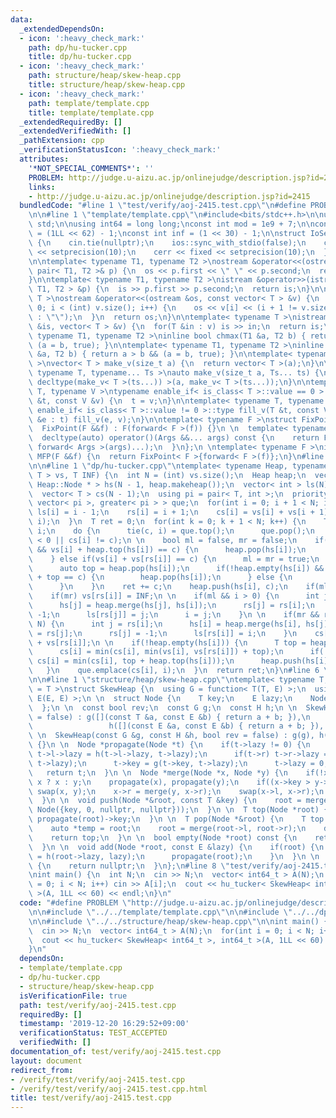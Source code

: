 ```yaml
---
data:
  _extendedDependsOn:
  - icon: ':heavy_check_mark:'
    path: dp/hu-tucker.cpp
    title: dp/hu-tucker.cpp
  - icon: ':heavy_check_mark:'
    path: structure/heap/skew-heap.cpp
    title: structure/heap/skew-heap.cpp
  - icon: ':heavy_check_mark:'
    path: template/template.cpp
    title: template/template.cpp
  _extendedRequiredBy: []
  _extendedVerifiedWith: []
  _pathExtension: cpp
  _verificationStatusIcon: ':heavy_check_mark:'
  attributes:
    '*NOT_SPECIAL_COMMENTS*': ''
    PROBLEM: http://judge.u-aizu.ac.jp/onlinejudge/description.jsp?id=2415
    links:
    - http://judge.u-aizu.ac.jp/onlinejudge/description.jsp?id=2415
  bundledCode: "#line 1 \"test/verify/aoj-2415.test.cpp\"\n#define PROBLEM \"http://judge.u-aizu.ac.jp/onlinejudge/description.jsp?id=2415\"\
    \n\n#line 1 \"template/template.cpp\"\n#include<bits/stdc++.h>\n\nusing namespace\
    \ std;\n\nusing int64 = long long;\nconst int mod = 1e9 + 7;\n\nconst int64 infll\
    \ = (1LL << 62) - 1;\nconst int inf = (1 << 30) - 1;\n\nstruct IoSetup {\n  IoSetup()\
    \ {\n    cin.tie(nullptr);\n    ios::sync_with_stdio(false);\n    cout << fixed\
    \ << setprecision(10);\n    cerr << fixed << setprecision(10);\n  }\n} iosetup;\n\
    \n\ntemplate< typename T1, typename T2 >\nostream &operator<<(ostream &os, const\
    \ pair< T1, T2 >& p) {\n  os << p.first << \" \" << p.second;\n  return os;\n\
    }\n\ntemplate< typename T1, typename T2 >\nistream &operator>>(istream &is, pair<\
    \ T1, T2 > &p) {\n  is >> p.first >> p.second;\n  return is;\n}\n\ntemplate< typename\
    \ T >\nostream &operator<<(ostream &os, const vector< T > &v) {\n  for(int i =\
    \ 0; i < (int) v.size(); i++) {\n    os << v[i] << (i + 1 != v.size() ? \" \"\
    \ : \"\");\n  }\n  return os;\n}\n\ntemplate< typename T >\nistream &operator>>(istream\
    \ &is, vector< T > &v) {\n  for(T &in : v) is >> in;\n  return is;\n}\n\ntemplate<\
    \ typename T1, typename T2 >\ninline bool chmax(T1 &a, T2 b) { return a < b &&\
    \ (a = b, true); }\n\ntemplate< typename T1, typename T2 >\ninline bool chmin(T1\
    \ &a, T2 b) { return a > b && (a = b, true); }\n\ntemplate< typename T = int64\
    \ >\nvector< T > make_v(size_t a) {\n  return vector< T >(a);\n}\n\ntemplate<\
    \ typename T, typename... Ts >\nauto make_v(size_t a, Ts... ts) {\n  return vector<\
    \ decltype(make_v< T >(ts...)) >(a, make_v< T >(ts...));\n}\n\ntemplate< typename\
    \ T, typename V >\ntypename enable_if< is_class< T >::value == 0 >::type fill_v(T\
    \ &t, const V &v) {\n  t = v;\n}\n\ntemplate< typename T, typename V >\ntypename\
    \ enable_if< is_class< T >::value != 0 >::type fill_v(T &t, const V &v) {\n  for(auto\
    \ &e : t) fill_v(e, v);\n}\n\ntemplate< typename F >\nstruct FixPoint : F {\n\
    \  FixPoint(F &&f) : F(forward< F >(f)) {}\n \n  template< typename... Args >\n\
    \  decltype(auto) operator()(Args &&... args) const {\n    return F::operator()(*this,\
    \ forward< Args >(args)...);\n  }\n};\n \ntemplate< typename F >\ninline decltype(auto)\
    \ MFP(F &&f) {\n  return FixPoint< F >{forward< F >(f)};\n}\n#line 4 \"test/verify/aoj-2415.test.cpp\"\
    \n\n#line 1 \"dp/hu-tucker.cpp\"\ntemplate< typename Heap, typename T >\nT hu_tucker(vector<\
    \ T > vs, T INF) {\n  int N = (int) vs.size();\n  Heap heap;\n  vector< typename\
    \ Heap::Node * > hs(N - 1, heap.makeheap());\n  vector< int > ls(N), rs(N);\n\
    \  vector< T > cs(N - 1);\n  using pi = pair< T, int >;\n  priority_queue< pi,\
    \ vector< pi >, greater< pi > > que;\n  for(int i = 0; i + 1 < N; i++) {\n   \
    \ ls[i] = i - 1;\n    rs[i] = i + 1;\n    cs[i] = vs[i] + vs[i + 1];\n    que.emplace(cs[i],\
    \ i);\n  }\n  T ret = 0;\n  for(int k = 0; k + 1 < N; k++) {\n    T c;\n    int\
    \ i;\n    do {\n      tie(c, i) = que.top();\n      que.pop();\n    } while(rs[i]\
    \ < 0 || cs[i] != c);\n \n    bool ml = false, mr = false;\n    if(!heap.empty(hs[i])\
    \ && vs[i] + heap.top(hs[i]) == c) {\n      heap.pop(hs[i]);\n      ml = true;\n\
    \    } else if(vs[i] + vs[rs[i]] == c) {\n      ml = mr = true;\n    } else {\n\
    \      auto top = heap.pop(hs[i]);\n      if(!heap.empty(hs[i]) && heap.top(hs[i])\
    \ + top == c) {\n        heap.pop(hs[i]);\n      } else {\n        mr = true;\n\
    \      }\n    }\n    ret += c;\n    heap.push(hs[i], c);\n    if(ml) vs[i] = INF;\n\
    \    if(mr) vs[rs[i]] = INF;\n \n    if(ml && i > 0) {\n      int j = ls[i];\n\
    \      hs[j] = heap.merge(hs[j], hs[i]);\n      rs[j] = rs[i];\n      rs[i] =\
    \ -1;\n      ls[rs[j]] = j;\n      i = j;\n    }\n \n    if(mr && rs[i] + 1 <\
    \ N) {\n      int j = rs[i];\n      hs[i] = heap.merge(hs[i], hs[j]);\n      rs[i]\
    \ = rs[j];\n      rs[j] = -1;\n      ls[rs[i]] = i;\n    }\n    cs[i] = vs[i]\
    \ + vs[rs[i]];\n \n    if(!heap.empty(hs[i])) {\n      T top = heap.pop(hs[i]);\n\
    \      cs[i] = min(cs[i], min(vs[i], vs[rs[i]]) + top);\n      if(!heap.empty(hs[i]))\
    \ cs[i] = min(cs[i], top + heap.top(hs[i]));\n      heap.push(hs[i], top);\n \
    \   }\n    que.emplace(cs[i], i);\n  }\n  return ret;\n}\n#line 6 \"test/verify/aoj-2415.test.cpp\"\
    \n\n#line 1 \"structure/heap/skew-heap.cpp\"\ntemplate< typename T, typename E\
    \ = T >\nstruct SkewHeap {\n  using G = function< T(T, E) >;\n  using H = function<\
    \ E(E, E) >;\n \n  struct Node {\n    T key;\n    E lazy;\n    Node *l, *r;\n\
    \  };\n \n  const bool rev;\n  const G g;\n  const H h;\n \n  SkewHeap(bool rev\
    \ = false) : g([](const T &a, const E &b) { return a + b; }),\n              \
    \                 h([](const E &a, const E &b) { return a + b; }), rev(rev) {}\n\
    \ \n  SkewHeap(const G &g, const H &h, bool rev = false) : g(g), h(h), rev(rev)\
    \ {}\n \n  Node *propagate(Node *t) {\n    if(t->lazy != 0) {\n      if(t->l)\
    \ t->l->lazy = h(t->l->lazy, t->lazy);\n      if(t->r) t->r->lazy = h(t->r->lazy,\
    \ t->lazy);\n      t->key = g(t->key, t->lazy);\n      t->lazy = 0;\n    }\n \
    \   return t;\n  }\n \n  Node *merge(Node *x, Node *y) {\n    if(!x || !y) return\
    \ x ? x : y;\n    propagate(x), propagate(y);\n    if((x->key > y->key) ^ rev)\
    \ swap(x, y);\n    x->r = merge(y, x->r);\n    swap(x->l, x->r);\n    return x;\n\
    \  }\n \n  void push(Node *&root, const T &key) {\n    root = merge(root, new\
    \ Node({key, 0, nullptr, nullptr}));\n  }\n \n  T top(Node *root) {\n    return\
    \ propagate(root)->key;\n  }\n \n  T pop(Node *&root) {\n    T top = propagate(root)->key;\n\
    \    auto *temp = root;\n    root = merge(root->l, root->r);\n    delete temp;\n\
    \    return top;\n  }\n \n  bool empty(Node *root) const {\n    return !root;\n\
    \  }\n \n  void add(Node *root, const E &lazy) {\n    if(root) {\n      root->lazy\
    \ = h(root->lazy, lazy);\n      propagate(root);\n    }\n  }\n \n  Node *makeheap()\
    \ {\n    return nullptr;\n  }\n};\n#line 8 \"test/verify/aoj-2415.test.cpp\"\n\
    \nint main() {\n  int N;\n  cin >> N;\n  vector< int64_t > A(N);\n  for(int i\
    \ = 0; i < N; i++) cin >> A[i];\n  cout << hu_tucker< SkewHeap< int64_t >, int64_t\
    \ >(A, 1LL << 60) << endl;\n}\n"
  code: "#define PROBLEM \"http://judge.u-aizu.ac.jp/onlinejudge/description.jsp?id=2415\"\
    \n\n#include \"../../template/template.cpp\"\n\n#include \"../../dp/hu-tucker.cpp\"\
    \n\n#include \"../../structure/heap/skew-heap.cpp\"\n\nint main() {\n  int N;\n\
    \  cin >> N;\n  vector< int64_t > A(N);\n  for(int i = 0; i < N; i++) cin >> A[i];\n\
    \  cout << hu_tucker< SkewHeap< int64_t >, int64_t >(A, 1LL << 60) << endl;\n\
    }\n"
  dependsOn:
  - template/template.cpp
  - dp/hu-tucker.cpp
  - structure/heap/skew-heap.cpp
  isVerificationFile: true
  path: test/verify/aoj-2415.test.cpp
  requiredBy: []
  timestamp: '2019-12-20 16:29:52+09:00'
  verificationStatus: TEST_ACCEPTED
  verifiedWith: []
documentation_of: test/verify/aoj-2415.test.cpp
layout: document
redirect_from:
- /verify/test/verify/aoj-2415.test.cpp
- /verify/test/verify/aoj-2415.test.cpp.html
title: test/verify/aoj-2415.test.cpp
---
```

